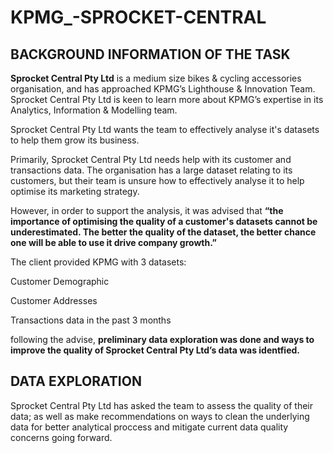 # KPMG_-SPROCKET-CENTRAL
## BACKGROUND INFORMATION OF THE TASK

**Sprocket Central Pty Ltd** is a medium size bikes & cycling accessories organisation, and has approached KPMG’s Lighthouse & Innovation Team. Sprocket Central Pty Ltd  is keen to learn more about KPMG’s expertise in its Analytics, Information & Modelling team. 

Sprocket Central Pty Ltd wants the team to effectively analyse it's datasets to help them grow its business.

Primarily, Sprocket Central Pty Ltd needs help with its customer and transactions data. The organisation has a large dataset relating to its customers, but their team is unsure how to effectively analyse it to help optimise its marketing strategy. 

However, in order to support the analysis, it was advised that **“the importance of optimising the quality of a customer's datasets cannot be underestimated. The better the quality of the dataset, the better chance one will be able to use it drive company growth.”**

The client provided KPMG with 3 datasets:

Customer Demographic 

Customer Addresses

Transactions data in the past 3 months

following the advise, **preliminary data exploration was done and ways to improve the quality of Sprocket Central Pty Ltd’s data was identfied.**

## DATA EXPLORATION

Sprocket Central Pty Ltd has asked the team to assess the quality of their data; as well as make recommendations on ways to clean the underlying data for better analytical proccess and mitigate current data quality concerns going forward.

